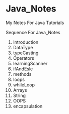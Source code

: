 # Java_Notes
My Notes For Java Tutorials

Sequence For Java_Notes

1. Introduction
2. DataType
3. typeCasting
4. Operators
5. learningScanner
6. ifAndEsle
7. methods
8. loops
9. whileLoop
10. Arrays
11. String
12. OOPS
13. encapsulation
